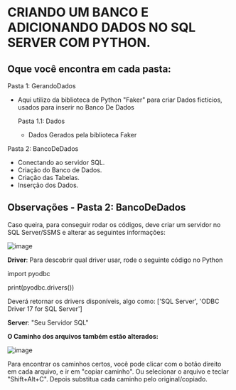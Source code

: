 # CRIANDO UM BANCO E ADICIONANDO DADOS NO SQL SERVER COM PYTHON.

## Oque você encontra em cada pasta:

Pasta 1: GerandoDados
 - Aqui utilizo da biblioteca de Python "Faker" para criar Dados fictícios, usados para inserir no Banco De Dados

   Pasta 1.1: Dados
   - Dados Gerados pela biblioteca Faker

Pasta 2: BancoDeDados
 - Conectando ao servidor SQL.
 - Criação do Banco de Dados.
 - Criação das Tabelas.
 - Inserção dos Dados.


## Observações - Pasta 2: BancoDeDados

Caso queira, para conseguir rodar os códigos, deve criar um servidor no SQL Server/SSMS e alterar as seguintes informações:

![image](https://github.com/user-attachments/assets/9ec92bd6-c098-419a-b870-f36f05c4d400)

**Driver**: 
Para descobrir qual driver usar, rode o seguinte código no Python

 import pyodbc
 
 print(pyodbc.drivers())

Deverá retornar os drivers disponíveis, algo como:
 ['SQL Server', 'ODBC Driver 17 for SQL Server']


**Server**: "Seu Servidor SQL"


**O Caminho dos arquivos também estão alterados:**

![image](https://github.com/user-attachments/assets/7232b6c8-247b-47c0-a892-4be518f36c4e)

Para encontrar os caminhos certos, você pode clicar com o botão direito em cada arquivo, e ir em "copiar caminho". Ou selecionar o arquivo e teclar "Shift+Alt+C".
Depois substitua cada caminho pelo original/copiado.
